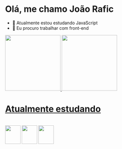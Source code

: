 # Olá, me chamo João Rafic

- 📕 Atualmente estou estudando JavaScript
- 👀 Eu procuro trabalhar com front-end

<div>
<a href='https://github.com/Raficksz' title='Meus Status Github'>
<img height='180em' src='https://github-readme-stats.vercel.app/api?username=Raficksz&show_icons=true&theme=merko'>
<img height='180em' src='https://github-readme-stats.vercel.app/api/top-langs/?username=Raficksz&layout=compact&langs_count=16&theme=merko'>
</div>

# Atualmente estudando
  
<div style='display: inline-block'><br>
<img align='center' height= '60' width='50' src="https://cdn.jsdelivr.net/gh/devicons/devicon/icons/html5/html5-original.svg" />
<img align='center' height= '60' width='50'  src="https://cdn.jsdelivr.net/gh/devicons/devicon/icons/css3/css3-original.svg" />
<img align='center' height= '60' width='50'  src="https://cdn.jsdelivr.net/gh/devicons/devicon/icons/javascript/javascript-original.svg" />
</div>        


